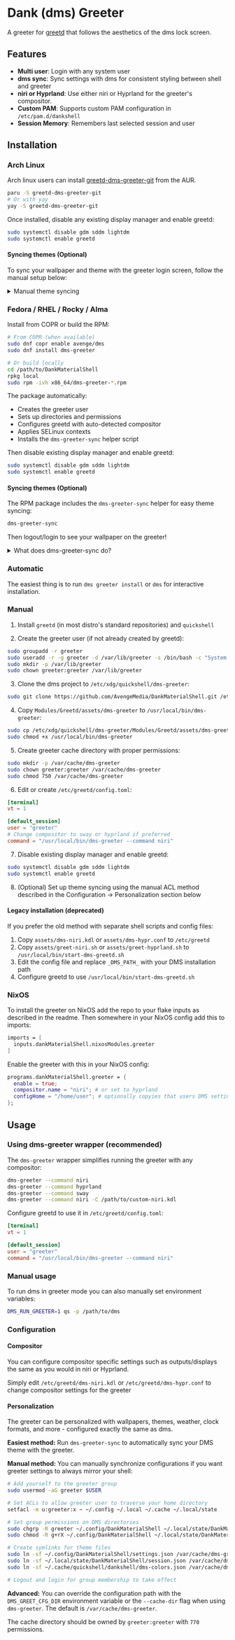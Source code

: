 # Dank (dms) Greeter

A greeter for [greetd](https://github.com/kennylevinsen/greetd) that follows the aesthetics of the dms lock screen.

## Features

- **Multi user**: Login with any system user
- **dms sync**: Sync settings with dms for consistent styling between shell and greeter
- **niri or Hyprland**: Use either niri or Hyprland for the greeter's compositor.
- **Custom PAM**: Supports custom PAM configuration in `/etc/pam.d/dankshell`
- **Session Memory**: Remembers last selected session and user

## Installation

### Arch Linux

Arch linux users can install [greetd-dms-greeter-git](https://aur.archlinux.org/packages/greetd-dms-greeter-git) from the AUR.

```bash
paru -S greetd-dms-greeter-git
# Or with yay
yay -S greetd-dms-greeter-git
```

Once installed, disable any existing display manager and enable greetd:

```bash
sudo systemctl disable gdm sddm lightdm
sudo systemctl enable greetd
```

#### Syncing themes (Optional)

To sync your wallpaper and theme with the greeter login screen, follow the manual setup below:

<details>
<summary>Manual theme syncing</summary>

```bash
# Add yourself to greeter group
sudo usermod -aG greeter <username>

# Set ACLs to allow greeter to traverse your directories
setfacl -m u:greeter:x ~ ~/.config ~/.local ~/.cache ~/.local/state

# Set group ownership on config directories
sudo chgrp -R greeter ~/.config/DankMaterialShell
sudo chgrp -R greeter ~/.local/state/DankMaterialShell  
sudo chgrp -R greeter ~/.cache/quickshell
sudo chmod -R g+rX ~/.config/DankMaterialShell ~/.local/state/DankMaterialShell ~/.cache/quickshell

# Create symlinks
sudo ln -sf ~/.config/DankMaterialShell/settings.json /var/cache/dms-greeter/settings.json
sudo ln -sf ~/.local/state/DankMaterialShell/session.json /var/cache/dms-greeter/session.json
sudo ln -sf ~/.cache/quickshell/dankshell/dms-colors.json /var/cache/dms-greeter/colors.json

# Logout and login for group membership to take effect
```

</details>

### Fedora / RHEL / Rocky / Alma

Install from COPR or build the RPM:

```bash
# From COPR (when available)
sudo dnf copr enable avenge/dms
sudo dnf install dms-greeter

# Or build locally
cd /path/to/DankMaterialShell
rpkg local
sudo rpm -ivh x86_64/dms-greeter-*.rpm
```

The package automatically:
- Creates the greeter user
- Sets up directories and permissions
- Configures greetd with auto-detected compositor
- Applies SELinux contexts
- Installs the `dms-greeter-sync` helper script

Then disable existing display manager and enable greetd:

```bash
sudo systemctl disable gdm sddm lightdm
sudo systemctl enable greetd
```

#### Syncing themes (Optional)

The RPM package includes the `dms-greeter-sync` helper for easy theme syncing:

```bash
dms-greeter-sync
```

Then logout/login to see your wallpaper on the greeter!

<details>
<summary>What does dms-greeter-sync do?</summary>

The `dms-greeter-sync` helper automatically:
- Adds you to the greeter group
- Sets minimal ACL permissions on parent directories (traverse only)
- Sets group ownership on your DMS config directories
- Creates symlinks to share your theme files with the greeter

This uses standard Linux ACLs (Access Control Lists) - the same security model used by GNOME, KDE, and systemd. The greeter user only gets traverse permission through your directories and can only read the specific theme files you share.

</details>

### Automatic

The easiest thing is to run `dms greeter install` or `dms` for interactive installation.

### Manual

1. Install `greetd` (in most distro's standard repositories) and `quickshell`

2. Create the greeter user (if not already created by greetd):
```bash
sudo groupadd -r greeter
sudo useradd -r -g greeter -d /var/lib/greeter -s /bin/bash -c "System Greeter" greeter
sudo mkdir -p /var/lib/greeter
sudo chown greeter:greeter /var/lib/greeter
```

3. Clone the dms project to `/etc/xdg/quickshell/dms-greeter`:
```bash
sudo git clone https://github.com/AvengeMedia/DankMaterialShell.git /etc/xdg/quickshell/dms-greeter
```

4. Copy `Modules/Greetd/assets/dms-greeter` to `/usr/local/bin/dms-greeter`:
```bash
sudo cp /etc/xdg/quickshell/dms-greeter/Modules/Greetd/assets/dms-greeter /usr/local/bin/dms-greeter
sudo chmod +x /usr/local/bin/dms-greeter
```

5. Create greeter cache directory with proper permissions:
```bash
sudo mkdir -p /var/cache/dms-greeter
sudo chown greeter:greeter /var/cache/dms-greeter
sudo chmod 750 /var/cache/dms-greeter
```

6. Edit or create `/etc/greetd/config.toml`:
```toml
[terminal]
vt = 1

[default_session]
user = "greeter"
# Change compositor to sway or hyprland if preferred
command = "/usr/local/bin/dms-greeter --command niri"
```

7. Disable existing display manager and enable greetd:
```bash
sudo systemctl disable gdm sddm lightdm
sudo systemctl enable greetd
```

8. (Optional) Set up theme syncing using the manual ACL method described in the Configuration → Personalization section below

#### Legacy installation (deprecated)

If you prefer the old method with separate shell scripts and config files:
1. Copy `assets/dms-niri.kdl` or `assets/dms-hypr.conf` to `/etc/greetd`
2. Copy `assets/greet-niri.sh` or `assets/greet-hyprland.sh` to `/usr/local/bin/start-dms-greetd.sh`
3. Edit the config file and replace `_DMS_PATH_` with your DMS installation path
4. Configure greetd to use `/usr/local/bin/start-dms-greetd.sh`

### NixOS

To install the greeter on NixOS add the repo to your flake inputs as described in the readme. Then somewhere in your NixOS config add this to imports:
```nix
imports = [
  inputs.dankMaterialShell.nixosModules.greeter
]
```

Enable the greeter with this in your NixOS config:
```nix
programs.dankMaterialShell.greeter = {
  enable = true;
  compositor.name = "niri"; # or set to hyprland
  configHome = "/home/user"; # optionally copyies that users DMS settings (and wallpaper if set) to the greeters data directory as root before greeter starts
};
```

## Usage

### Using dms-greeter wrapper (recommended)

The `dms-greeter` wrapper simplifies running the greeter with any compositor:

```bash
dms-greeter --command niri
dms-greeter --command hyprland
dms-greeter --command sway
dms-greeter --command niri -C /path/to/custom-niri.kdl
```

Configure greetd to use it in `/etc/greetd/config.toml`:
```toml
[terminal]
vt = 1

[default_session]
user = "greeter"
command = "/usr/local/bin/dms-greeter --command niri"
```

### Manual usage

To run dms in greeter mode you can also manually set environment variables:

```bash
DMS_RUN_GREETER=1 qs -p /path/to/dms
```

### Configuration

#### Compositor

You can configure compositor specific settings such as outputs/displays the same as you would in niri or Hyprland.

Simply edit `/etc/greetd/dms-niri.kdl` or `/etc/greetd/dms-hypr.conf` to change compositor settings for the greeter

#### Personalization

The greeter can be personalized with wallpapers, themes, weather, clock formats, and more - configured exactly the same as dms.

**Easiest method:** Run `dms-greeter-sync` to automatically sync your DMS theme with the greeter.

**Manual method:** You can manually synchronize configurations if you want greeter settings to always mirror your shell:

```bash
# Add yourself to the greeter group
sudo usermod -aG greeter $USER

# Set ACLs to allow greeter user to traverse your home directory
setfacl -m u:greeter:x ~ ~/.config ~/.local ~/.cache ~/.local/state

# Set group permissions on DMS directories
sudo chgrp -R greeter ~/.config/DankMaterialShell ~/.local/state/DankMaterialShell ~/.cache/quickshell
sudo chmod -R g+rX ~/.config/DankMaterialShell ~/.local/state/DankMaterialShell ~/.cache/quickshell

# Create symlinks for theme files
sudo ln -sf ~/.config/DankMaterialShell/settings.json /var/cache/dms-greeter/settings.json
sudo ln -sf ~/.local/state/DankMaterialShell/session.json /var/cache/dms-greeter/session.json
sudo ln -sf ~/.cache/quickshell/dankshell/dms-colors.json /var/cache/dms-greeter/colors.json

# Logout and login for group membership to take effect
```

**Advanced:** You can override the configuration path with the `DMS_GREET_CFG_DIR` environment variable or the `--cache-dir` flag when using `dms-greeter`. The default is `/var/cache/dms-greeter`.

The cache directory should be owned by `greeter:greeter` with `770` permissions.